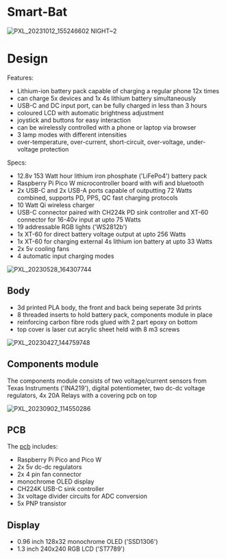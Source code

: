 # Smart-Bat

![PXL_20231012_155246602 NIGHT~2](https://github.com/supreeet/Smart-Bat/assets/117578605/c3b0216e-6c81-44da-8e9c-a7f24dcf5ddc)

# Design
Features:
- Lithium-ion battery pack capable of charging a regular phone 12x times
- can charge 5x devices and 1x 4s lithium battery simultaneously 
- USB-C and DC input port, can be fully charged in less than 3 hours
- coloured LCD with automatic brightness adjustment
- joystick and buttons for easy interaction
- can be wirelessly controlled with a phone or laptop via browser
- 3 lamp modes with different intensities
- over-temperature, over-current, short-circuit, over-voltage, under-voltage protection


Specs:
- 12.8v 153 Watt hour lithium iron phosphate ('LiFePo4') battery pack
- Raspberry Pi Pico W microcontroller board with wifi and bluetooth
- 2x USB-C and 2x USB-A ports capable of outputting 72 Watts combined, supports PD, PPS, QC fast charging protocols
- 10 Watt Qi wireless charger
- USB-C connector paired with CH224k PD sink controller and XT-60 connector for 16-40v input at upto 75 Watts
- 19 addressable RGB lights ('WS2812b')
- 1x XT-60 for direct battery voltage output at upto 256 Watts
- 1x XT-60 for charging external 4s lithium ion battery at upto 33 Watts
- 2x 5v cooling fans
- 4 automatic input charging modes 

![PXL_20230528_164307744](https://github.com/supreeet/Smart-Bat/assets/117578605/83f174b7-149f-46f5-9416-b6dc13038b5f)


## Body
- 3d printed PLA body, the front and back being seperate 3d prints
- 8 threaded inserts to hold battery pack, components module in place
- reinforcing carbon fibre rods glued with 2 part epoxy on bottom 
- top cover is laser cut acrylic sheet held with 8 m3 screws

![PXL_20230427_144759748](https://github.com/supreeet/Smart-Bat/assets/117578605/0d0594ba-5732-4e7c-8b5e-9874ee02e547)


## Components module
The components module consists of two voltage/current sensors from Texas Instruments ('INA219'), digital potentiometer, two dc-dc voltage regulators, 4x 20A Relays with a covering pcb on top 

![PXL_20230902_114550286](https://github.com/supreeet/Smart-Bat/assets/117578605/beb3b379-55a5-48b5-94d1-038cded38f5b)


## PCB
The [pcb](https://github.com/supreeet/Smart-Bat/tree/a5d27a213e3fed6b2bf3b1258488c426cedcd1ec/pcb) includes:
- Raspberry Pi Pico and Pico W
- 2x 5v dc-dc regulators
- 2x 4 pin fan connector
- monochrome OLED display
- CH224K USB-C sink controller
- 3x voltage divider circuits for ADC conversion
- 5x PNP transistor

## Display
- 0.96 inch 128x32 monochrome OLED ('SSD1306')
- 1.3 inch 240x240 RGB LCD ('ST7789')
